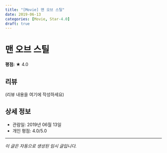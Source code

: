 ```yaml
---
title: "[Movie] 맨 오브 스틸"
date: 2019-06-13
categories: [Movie, Star-4.0]
draft: true
---
```


# 맨 오브 스틸

**평점:** ★ 4.0

## 리뷰

(리뷰 내용을 여기에 작성하세요)

## 상세 정보

- 관람일: 2019년 06월 13일
- 개인 평점: 4.0/5.0

---

*이 글은 자동으로 생성된 임시 글입니다.*
